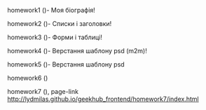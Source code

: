 homework1 (<!DOCTYPE HTML PUBLIC "-//W3C//DTD HTML 4.01//EN" "http://www.w3.org/TR/html4/strict.dtd">)- Моя біографія!

homework2 (<!DOCTYPE HTML PUBLIC "-//W3C//DTD HTML 4.01//EN" "http://www.w3.org/TR/html4/strict.dtd">)- Списки і заголовки!

homework3 (<!DOCTYPE HTML PUBLIC "-//W3C//DTD HTML 4.01//EN" "http://www.w3.org/TR/html4/strict.dtd">)- Форми і таблиці!

homework4 (<!DOCTYPE HTML PUBLIC "-//W3C//DTD HTML 4.01//EN" "http://www.w3.org/TR/html4/strict.dtd">)- Верстання шаблону psd (m2m)!

homework5 (<!DOCTYPE HTML PUBLIC "-//W3C//DTD HTML 4.01//EN" "http://www.w3.org/TR/html4/strict.dtd">)- Верстання шаблону psd

homework6 (<!DOCTYPE HTML PUBLIC "-//W3C//DTD HTML 4.01//EN" "http://www.w3.org/TR/html4/strict.dtd">)

homework7 (<!DOCTYPE html>), page-link http://lydmilas.github.io/geekhub_frontend/homework7/index.html